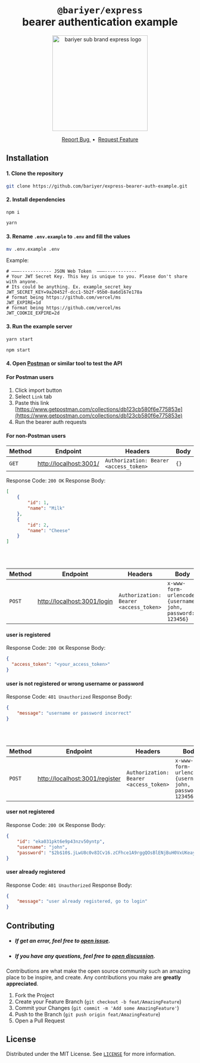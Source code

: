 
<h1 align="center">
  <code>@bariyer/express</code></br>
  bearer authentication example
</h1>
<p align="center">
  <img width="256" alt="bariyer sub brand express logo" src="https://user-images.githubusercontent.com/29407019/134476716-61a6cff3-8122-4c45-bb10-669406702d6e.png">
</p>

<p align="center">
  <a href="https://github.com/bariyer/express-bearer-auth-example/issues/new?assignees=&labels=Bug&title=">
    Report Bug
  </a>
  &nbsp;•&nbsp;
  <a href="https://github.com/bariyer/express-bearer-auth-example/issues/new?assignees=&labels=Feature&title=">
    Request Feature
  </a>
</p>

## Installation
#### 1. Clone the repository
  ```bash
  git clone https://github.com/bariyer/express-bearer-auth-example.git
  ```

#### 2. Install dependencies
  ```bash
  npm i
  ```
  ```bash
  yarn
  ```

#### 3. Rename `.env.example` to `.env` and fill the values
  ```bash
  mv .env.example .env
  ```

  Example: 
  ```dotenv
  # –––------------ JSON Web Token  –––------------
  # Your JWT Secret Key. This key is unique to you. Please don't share with anyone.
  # Its could be anything. Ex. example_secret_key
  JWT_SECRET_KEY=9a20452f-dcc1-5b2f-95b0-8a6d167e178a
  # format being https://github.com/vercel/ms
  JWT_EXPIRE=1d
  # format being https://github.com/vercel/ms
  JWT_COOKIE_EXPIRE=2d
  ```

#### 3. Run the example server
  ```bash
  yarn start
  ```
  ```bash
  npm start
  ```

#### 4. Open [Postman](https://www.postman.com/) or similar tool to test the API

#### For Postman users
1. Click import button
2. Select `Link` tab
3. Paste this link [https://www.getpostman.com/collections/db123cb580f6e775853e](https://www.getpostman.com/collections/db123cb580f6e775853e)
2. Run the bearer auth requests

#### For non-Postman users
| Method | Endpoint | Headers | Body |
|---|---|---|---|
| `GET` | [http://localhost:3001/](http://localhost:3001/) | `Authorization: Bearer <access_token>` | `{}` |

Response Code: `200 OK`
Response Body:
  ```json
  [
      {
          "id": 1,
          "name": "Milk"
      },
      {
          "id": 2,
          "name": "Cheese"
      }
  ]
  ```

<br/><br/>


| Method | Endpoint | Headers | Body |
|---|---|---|---|
| `POST` | [http://localhost:3001/login](http://localhost:3001/login) | `Authorization: Bearer <access_token>` | `x-www-form-urlencoded` `{username: john, password: 123456}` |

#### user is registered
Response Code: `200 OK`
Response Body:
  ```json
  {
    "access_token": "<your_access_token>"
  }
  ```

#### user is not registered or wrong username or password
Response Code: `401 Unauthorized`
Response Body:
```json
{
    "message": "username or password incorrect"
}
```

<br/><br/>

| Method | Endpoint | Headers | Body |
|---|---|---|---|
| `POST` | [http://localhost:3001/register](http://localhost:3001/register) | `Authorization: Bearer <access_token>` | `x-www-form-urlencoded` `{username: john, password: 1234567}` |

#### user not registered
Response Code: `200 OK`
Response Body:
```json
{
    "id": "eka031pkt6e9p43nzv50yntp",
    "username": "john",
    "password": "$2b$10$.jLwU8c0v8ICv16.zCFhce1A9rggQOsBlENjBuH0VxUKeay3q9xBy"
}
```

#### user already registered
Response Code: `401 Unauthorized`
Response Body:
```json
{
    "message": "user already registered, go to login"
}
```

## Contributing

- ##### If get an error, feel free to [open issue](https://github.com/bariyer/express-bearer-auth-example/issues/new/choose).
- ##### If you have any questions, feel free to [open discussion](https://github.com/bariyer/express-bearer-auth-example/discussions/new).

Contributions are what make the open source community such an amazing place to be inspire, and create. Any contributions you make are **greatly appreciated**.

1. Fork the Project
2. Create your Feature Branch (`git checkout -b feat/AmazingFeature`)
3. Commit your Changes (`git commit -m 'Add some AmazingFeature'`)
4. Push to the Branch (`git push origin feat/AmazingFeature`)
5. Open a Pull Request

## License

Distributed under the MIT License. See [`LICENSE`](LICENSE) for more information.